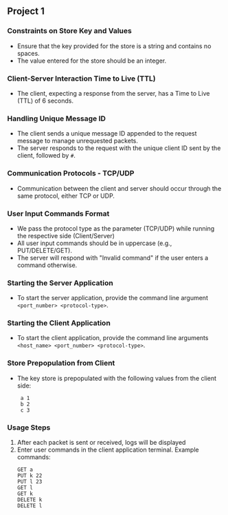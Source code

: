 ## Project 1

### Constraints on Store Key and Values 
- Ensure that the key provided for the store is a string and contains no spaces.
- The value entered for the store should be an integer.

### Client-Server Interaction Time to Live (TTL)  
- The client, expecting a response from the server, has a Time to Live (TTL) of 6 seconds.

### Handling Unique Message ID 
- The client sends a unique message ID appended to the request message to manage unrequested packets.
- The server responds to the request with the unique client ID sent by the client, followed by `#`.

### Communication Protocols - TCP/UDP
- Communication between the client and server should occur through the same protocol, either TCP or UDP.

### User Input Commands Format
- We pass the protocol type as the parameter (TCP/UDP) while running the respective side (Client/Server)
- All user input commands should be in uppercase (e.g., PUT/DELETE/GET).
- The server will respond with "Invalid command" if the user enters a command otherwise.
### Starting the Server Application
- To start the server application, provide the command line argument `<port_number> <protocol-type>`.

### Starting the Client Application
- To start the client application, provide the command line arguments `<host_name> <port_number> <protocol-type>`.

### Store Prepopulation from Client
- The key store is prepopulated with the following values from the client side:
   ```plaintext
    a 1
    b 2
    c 3

### Usage Steps
1. After each packet is sent or received, logs will be displayed
2. Enter user commands in the client application terminal. Example commands:
   ```plaintext
   GET a
   PUT k 22
   PUT l 23
   GET l
   GET k
   DELETE k
   DELETE l

